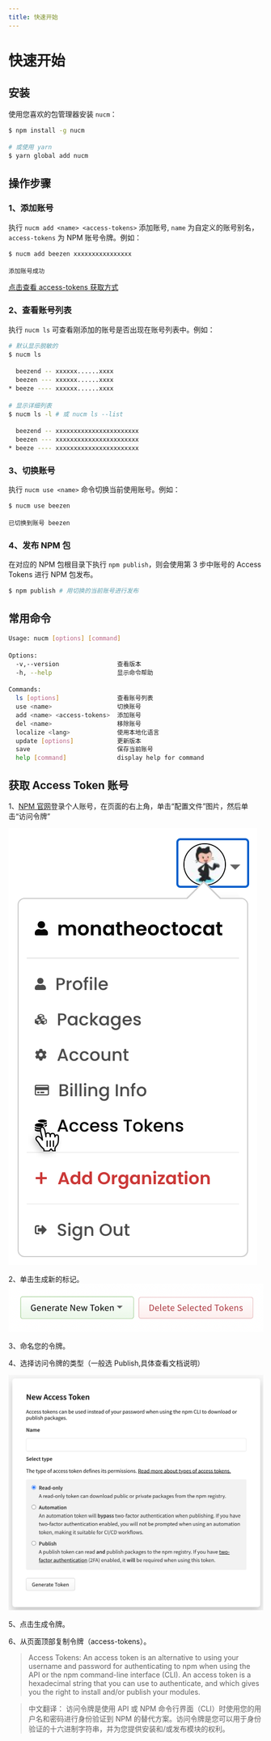 ```yaml
---
title: 快速开始
---
```


# 快速开始

## 安装

使用您喜欢的包管理器安装 `nucm`：

```bash
$ npm install -g nucm

# 或使用 yarn
$ yarn global add nucm
```

## 操作步骤

### 1、添加账号

执行 `nucm add <name> <access-tokens>` 添加账号, `name` 为自定义的账号别名，`access-tokens` 为 NPM 账号令牌。例如：

```bash
$ nucm add beezen xxxxxxxxxxxxxxxx

添加账号成功
```

[点击查看 access-tokens 获取方式](#获取-access-token-账号)

### 2、查看账号列表

执行 `nucm ls` 可查看刚添加的账号是否出现在账号列表中。例如：

```bash
# 默认显示脱敏的
$ nucm ls

  beezend -- xxxxxx......xxxx
  beezen --- xxxxxx......xxxx
* beeze ---- xxxxxx......xxxx

# 显示详细列表
$ nucm ls -l # 或 nucm ls --list

  beezend -- xxxxxxxxxxxxxxxxxxxxxxx
  beezen --- xxxxxxxxxxxxxxxxxxxxxxx
* beeze ---- xxxxxxxxxxxxxxxxxxxxxxx
```

### 3、切换账号

执行 `nucm use <name>` 命令切换当前使用账号。例如：

```bash
$ nucm use beezen

已切换到账号 beezen
```

### 4、发布 NPM 包

在对应的 NPM 包根目录下执行 `npm publish`，则会使用第 3 步中账号的 Access Tokens 进行 NPM 包发布。

```bash
$ npm publish # 用切换的当前账号进行发布
```

## 常用命令

```bash
Usage: nucm [options] [command]

Options:
  -v,--version                查看版本
  -h, --help                  显示命令帮助

Commands:
  ls [options]                查看账号列表
  use <name>                  切换账号
  add <name> <access-tokens>  添加账号
  del <name>                  移除账号
  localize <lang>             使用本地化语言
  update [options]            更新版本
  save                        保存当前账号
  help [command]              display help for command
```

## 获取 Access Token 账号

1、[NPM 官网](https://www.npmjs.com/)登录个人账号，在页面的右上角，单击“配置文件”图片，然后单击“访问令牌”

![An image](./static/tokens-profile.png)

2、单击生成新的标记。
![An image](./static/create-token.png)

3、命名您的令牌。

4、选择访问令牌的类型（一般选 Publish,具体查看文档说明）

![An image](./static/token-level-select.png)

5、点击生成令牌。

6、从页面顶部复制令牌（access-tokens）。

> Access Tokens:
> An access token is an alternative to using your username and password for authenticating to npm when using the API or the npm command-line interface (CLI). An access token is a hexadecimal string that you can use to authenticate, and which gives you the right to install and/or publish your modules.

> 中文翻译：
> 访问令牌是使用 API 或 NPM 命令行界面（CLI）时使用您的用户名和密码进行身份验证到 NPM 的替代方案。访问令牌是您可以用于身份验证的十六进制字符串，并为您提供安装和/或发布模块的权利。
